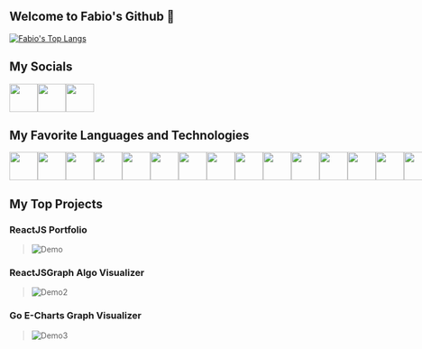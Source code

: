 ## Welcome to Fabio's Github 👋

[![Fabio's Top Langs](https://github-readme-stats.vercel.app/api/top-langs/?username=FabioSebs&layout=compact)](https://github.com/anuraghazra/github-readme-stats)

## My Socials
<div style="display:flex">
<a href="https://www.instagram.com/fabio.sebs/"> <img src="https://cdn2.iconfinder.com/data/icons/social-media-2285/512/1_Instagram_colored_svg_1-512.png" width="50" height="50"/> </a>
<a href="https://www.youtube.com/channel/UCQyw-ckts9K_ng1fGQvHyoA"> <img src="https://cdn3.iconfinder.com/data/icons/3d-social-media-pack/256/Youtube.png" width="50" height="50"/> </a>
<a href="https://twitter.com/FabioHokage"> <img src="https://cdn4.iconfinder.com/data/icons/social-media-2070/140/_twitter-256.png" width="50" height="50"/> </a> 
</div>

## My Favorite Languages and Technologies
<div style="display:flex">
<img src="https://cdn0.iconfinder.com/data/icons/logos-brands-in-colors/128/react-256.png" width="50" height="50"/>
<img src="https://img.icons8.com/color/2x/golang.png" width="50" height="50"/> 
<img src="https://cdn4.iconfinder.com/data/icons/logos-and-brands/512/267_Python_logo-256.png" width="50" height="50"/>
<img src="https://cdn3.iconfinder.com/data/icons/logos-and-brands-adobe/512/181_Java-256.png" width="50" height="50"/>  
<img src="https://cdn1.iconfinder.com/data/icons/application-file-formats/128/javascript-128.png" width="50" height="50"/>
<img src="https://cdn1.iconfinder.com/data/icons/logotypes/32/badge-html-5-256.png" width="50" height="50"/>
<img src="https://cdn2.iconfinder.com/data/icons/file-types-59/512/scss-256.png" width="50" height="50"/>
<img src="https://cdn4.iconfinder.com/data/icons/logos-and-brands/512/97_Docker_logo_logos-256.png" width="50" height="50"/>
<img src="https://cdn2.iconfinder.com/data/icons/amazon-aws-stencils/100/Non-Service_Specific_copy__AWS_Cloud-256.png" width="50" height="50"/>
<img src="https://cdn2.iconfinder.com/data/icons/format-file-3/32/38_sql-256.png" width="50" height="50"/>
<img src="https://cdn4.iconfinder.com/data/icons/logos-3/181/MySQL-256.png" width="50" height="50"/>
<img src="https://cdn4.iconfinder.com/data/icons/logos-3/512/mongodb-2-256.png" width="50" height="50"/>
<img src="https://cdn3.iconfinder.com/data/icons/logos-brands-3/24/logo_brand_brands_logos_linux-256.png" width="50" height="50"/>
<img src="https://cdn3.iconfinder.com/data/icons/logos-brands-3/24/logo_brand_brands_logos_adobe_photoshop-256.png" width="50" height="50"/>
<img src="https://cdn4.iconfinder.com/data/icons/logos-and-brands/512/16_Aftereffects_After_Effects_Adobe_logo_logos-256.png" width="50" height="50"/>
<img src="https://cdn4.iconfinder.com/data/icons/small-n-flat/24/file-premiere-256.png" width="50" height="50"/>

  
  

  
  
</div>

## My Top Projects

### ReactJS Portfolio

> ![Demo](https://media.giphy.com/media/Y7WMWl7CL4CQYp139Q/giphy.gif)

### ReactJSGraph Algo Visualizer

> ![Demo2](https://media.giphy.com/media/fchbIhjqvfu84rxLqi/giphy.gif)

### Go E-Charts Graph Visualizer

> ![Demo3](https://media.giphy.com/media/PNdsrwR1bt7kcYNxkr/giphy.gif)

<!--
**FabioSebs/FabioSebs** is a ✨ _special_ ✨ repository because its `README.md` (this file) appears on your GitHub profile.

<h1>test</h1>
Here are some ideas to get you started:

- 🔭 I’m currently working on ...
- 🌱 I’m currently learning ...
- 👯 I’m looking to collaborate on ...
- 🤔 I’m looking for help with ...
- 💬 Ask me about ...
- 📫 How to reach me: ...
- 😄 Pronouns: ...
- ⚡ Fun fact: ...
-->

